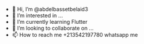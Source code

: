 - 👋 Hi, I’m @abdelbassetbelaid3
- 👀 I’m interested in ...
- 🌱 I’m currently learning Flutter
- 💞️ I’m looking to collaborate on ...
- 📫 How to reach me +213542197780 whatsapp me

<!---
abdelbassetbelaid3/abdelbassetbelaid3 is a ✨ special ✨ repository because its `README.md` (this file) appears on your GitHub profile.
You can click the Preview link to take a look at your changes.
--->
